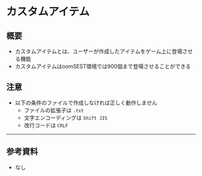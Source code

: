 # カスタムアイテム
## 概要
* カスタムアイテムとは、ユーザーが作成したアイテムをゲーム上に登場させる機能
* カスタムアイテムはoomSEST環境では900個まで登場させることができる

## 注意
* 以下の条件のファイルで作成しなければ正しく動作しません
    * ファイルの拡張子は `.txt`
    * 文字エンコーディングは `Shift JIS`
    * 改行コードは `CRLF`

---

## 参考資料
* なし
